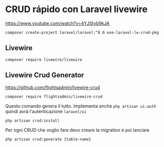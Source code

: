 # CRUD rápido con Laravel livewire

https://www.youtube.com/watch?v=4YJStyb9kJA

    composer create-project laravel/laravel:^8.0 exe-laravel-lw-crud-pkg

## Livewire 

    composer require livewire/livewire

## Livewire Crud Generator

https://github.com/flightsadmin/livewire-crud

    composer require flightsadmin/livewire-crud

Questo comando genera il tutto. Implementa anche `php artisan ui:auth` quindi avrà l'autenticazione `laravel/ui`
    
    php artisan crud:install

Per ogni CRUD che voglio fare devo creare la migration e poi lanciare

    php artisan crud:generate {table-name}


